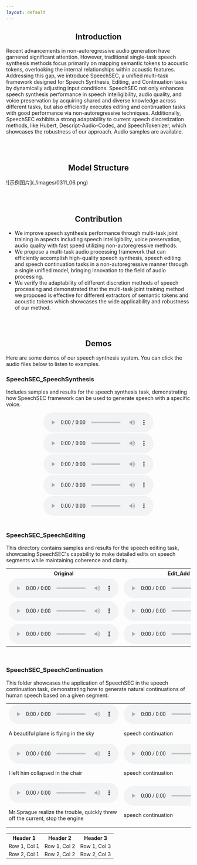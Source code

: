 ```yaml
---
layout: default
---
```


<div align="center">
  <h2>Introduction</h2>
</div>
Recent advancements in non-autoregressive audio generation have garnered significant attention. However, traditional single-task speech synthesis methods focus primarily on mapping semantic tokens to acoustic tokens, overlooking the internal relationships within acoustic features. Addressing this gap, we introduce SpeechSEC, a unified multi-task framework designed for Speech Synthesis, Editing, and Continuation tasks by dynamically adjusting input conditions. SpeechSEC not only enhances speech synthesis performance in speech intelligibility, audio quality, and voice preservation by acquiring shared and diverse knowledge across different tasks, but also efficiently executes editing and continuation tasks with good performance via non-autoregressive techniques. Additionally, SpeechSEC exhibits a strong adaptability to current speech discretization methods, like Hubert, Descript-Audio-Codec, and SpeechTokenizer, which showcases the robustness of our approach. Audio samples are available.

<br><br>

<div align="center">
  <h2>Model Structure</h2>
</div>
![示例图片](./images/0311_06.png)

<br><br>

<div align="center">
  <h2>Contribution</h2>
</div>

- We improve speech synthesis performance through multi-task joint training in aspects including speech intelligibility, voice preservation, audio quality with fast speed utilizing non-autoregressive methods.
- We propose a multi-task audio processing framework that can efficiently accomplish high-quality speech synthesis, speech editing and speech continuation tasks in a non-autoregressive manner through a single unified model, bringing innovation to the field of audio processing.
- We verify the adaptability of different discretion methods of speech processing and demonstrated that the multi-task joint training method we proposed is effective for different extractors of semantic tokens and acoustic tokens which showcases the wide applicability and robustness of our method.

<br><br>

<div align="center">
  <h2>Demos</h2>
</div>

Here are some demos of our speech synthesis system. You can click the audio files below to listen to examples.

### SpeechSEC_SpeechSynthesis

Includes samples and results for the speech synthesis task, demonstrating how SpeechSEC framework can be used to generate speech with a specific voice.

<div align="center">
  <audio controls>
    <source src="./demo-main/demo-main/1_SpeechSEC_SpeechSynthesis/1.wav" type="audio/wav">
    Your browser does not support the audio element.
  </audio>
  <audio controls>
    <source src="./demo-main/demo-main/1_SpeechSEC_SpeechSynthesis/2.wav" type="audio/wav">
    Your browser does not support the audio element.
  </audio>
  <audio controls>
    <source src="https://raw.githubusercontent.com/SpeechSEC-icassp.github.io/docs/demo-main/demo-main/1_SpeechSEC_SpeechSynthesis/3.wav" type="audio/wav">
    Your browser does not support the audio element.
  </audio>
  <audio controls>
    <source src="https://raw.githubusercontent.com/SpeechSEC-icassp.github.io/docs/demo-main/demo-main/1_SpeechSEC_SpeechSynthesis/4.wav" type="audio/wav">
    Your browser does not support the audio element.
  </audio>
  <audio controls>
    <source src="https://raw.githubusercontent.com/CL0077/SpeechSEC-icassp.github.io/docs/demo-main/demo-main/1_SpeechSEC_SpeechSynthesis/5.wav" type="audio/wav">
    Your browser does not support the audio element.
  </audio>
</div>

<br>

### SpeechSEC_SpeechEditing

This directory contains samples and results for the speech editing task, showcasing SpeechSEC's capability to make detailed edits on speech segments while maintaining coherence and clarity.

<table>
  <tr>
    <th>Original</th>
    <th>Edit_Add</th>
    <th>Edit_Remove</th>
  </tr>
  <tr>
    <td>
      <audio controls>
        <source src="https://raw.githubusercontent.com/CL0077/SpeechSEC/gh-pages/docs/demo-main/demo-main/2_SpeechSEC_SpeechEditing/1_Original.wav" type="audio/wav">
        Your browser does not support the audio element.
      </audio>
    </td>
    <td>
      <audio controls>
        <source src="https://raw.githubusercontent.com/CL0077/SpeechSEC/gh-pages/docs/demo-main/demo-main/2_SpeechSEC_SpeechEditing/1_Edit_Add.wav" type="audio/wav">
        Your browser does not support the audio element.
      </audio>
    </td>
    <td>
      <audio controls>
        <source src="https://raw.githubusercontent.com/CL0077/SpeechSEC/gh-pages/docs/demo-main/demo-main/2_SpeechSEC_SpeechEditing/1_Edit_Remove.wav" type="audio/wav">
        Your browser does not support the audio element.
      </audio>
    </td>
  </tr>
  <tr>
    <td>
      <audio controls>
        <source src="https://raw.githubusercontent.com/CL0077/SpeechSEC/gh-pages/docs/demo-main/demo-main/2_SpeechSEC_SpeechEditing/2_Original.wav" type="audio/wav">
        Your browser does not support the audio element.
      </audio>
    </td>
    <td>
      <audio controls>
        <source src="https://raw.githubusercontent.com/CL0077/SpeechSEC/gh-pages/docs/demo-main/demo-main/2_SpeechSEC_SpeechEditing/2_edit_add_a_funny_and_impressive.wav" type="audio/wav">
        Your browser does not support the audio element.
      </audio>
    </td>
    <td>
      <audio controls>
        <source src="https://raw.githubusercontent.com/CL0077/SpeechSEC/gh-pages/docs/demo-main/demo-main/2_SpeechSEC_SpeechEditing/2_Edit_Remove.wav" type="audio/wav">
        Your browser does not support the audio element.
      </audio>
    </td>
  </tr>
  <tr>
    <td>
      <audio controls>
        <source src="https://raw.githubusercontent.com/CL0077/SpeechSEC/gh-pages/docs/demo-main/demo-main/2_SpeechSEC_SpeechEditing/3_Original.wav" type="audio/wav">
        Your browser does not support the audio element.
      </audio>
    </td>
    <td>
      <audio controls>
        <source src="https://raw.githubusercontent.com/CL0077/SpeechSEC/gh-pages/docs/demo-main/demo-main/2_SpeechSEC_SpeechEditing/3_Edit_Add.wav" type="audio/wav">
        Your browser does not support the audio element.
      </audio>
    </td>
    <td>
      <audio controls>
        <source src="https://raw.githubusercontent.com/CL0077/SpeechSEC/gh-pages/docs/demo-main/demo-main/2_SpeechSEC_SpeechEditing/3_Edit_Remove.wav" type="audio/wav">
        Your browser does not support the audio element.
      </audio>
    </td>
  </tr>
</table>

<br>

### SpeechSEC_SpeechContinuation

This folder showcases the application of SpeechSEC in the speech continuation task, demonstrating how to generate natural continuations of human speech based on a given segment.

<div align="center">
  <table border="0" cellspacing="0">
    <tr>
      <td>
        <audio controls>
          <source src="./demo-main/demo-main/3_SpeechSEC_SpeechContinuation/1.wav" type="audio/wav">
          Your browser does not support the audio element.
        </audio>
        <p>A beautiful plane is flying in the sky</p>
      </td>
      <td>
        <audio controls>
          <source src="./demo-main/demo-main/3_SpeechSEC_SpeechContinuation/1_ContinueResult.wav" type="audio/wav">
          Your browser does not support the audio element.
        </audio>
        <p>speech continuation</p>
      </td>
    </tr>
    <tr>
      <td>
        <audio controls>
          <source src="./demo-main/demo-main/3_SpeechSEC_SpeechContinuation/2.wav" type="audio/wav">
          Your browser does not support the audio element.
        </audio>
        <p>I left him collapsed in the chair</p>
      </td>
      <td>
        <audio controls>
          <source src="./demo-main/demo-main/3_SpeechSEC_SpeechContinuation/2_ContinueResult.wav" type="audio/wav">
          Your browser does not support the audio element.
        </audio>
        <p>speech continuation</p>
      </td>
    </tr>
    <tr>
      <td>
        <audio controls>
          <source src="./demo-main/demo-main/3_SpeechSEC_SpeechContinuation/3.wav" type="audio/wav">
          Your browser does not support the audio element.
        </audio>
        <p>Mr.Sprague realize the trouble, quickly threw off the current, stop the engine</p>
      </td>
      <td>
        <audio controls>
          <source src="./demo-main/demo-main/3_SpeechSEC_SpeechContinuation/3_ContinueResult.wav" type="audio/wav">
          Your browser does not support the audio element.
        </audio>
        <p>speech continuation</p>
      </td>
    </tr>
  </table>
</div>

<table class="no-border-table">
  <tr>
    <th>Header 1</th>
    <th>Header 2</th>
    <th>Header 3</th>
  </tr>
  <tr>
    <td>Row 1, Col 1</td>
    <td>Row 1, Col 2</td>
    <td>Row 1, Col 3</td>
  </tr>
  <tr>
    <td>Row 2, Col 1</td>
    <td>Row 2, Col 2</td>
    <td>Row 2, Col 3</td>
  </tr>
</table>
